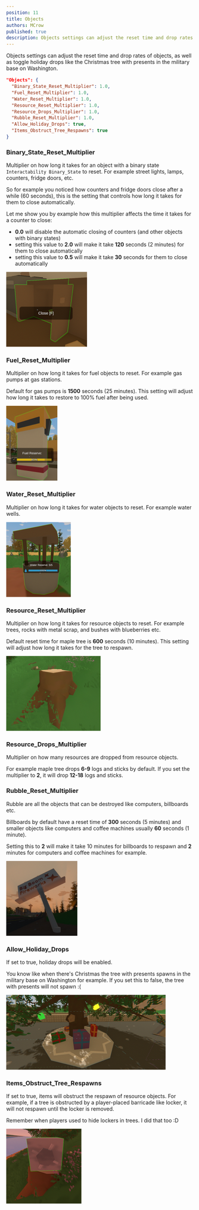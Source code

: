 ```yaml
---
position: 11
title: Objects
authors: MCrow
published: true
description: Objects settings can adjust the reset time and drop rates of objects, as well as toggle holiday drops like the Christmas tree with presents in the military base on Washington.
---
```


Objects settings can adjust the reset time and drop rates of objects, as well as toggle holiday drops like the Christmas tree with presents in the military base on Washington.

```json
"Objects": {
  "Binary_State_Reset_Multiplier": 1.0,
  "Fuel_Reset_Multiplier": 1.0,
  "Water_Reset_Multiplier": 1.0,
  "Resource_Reset_Multiplier": 1.0,
  "Resource_Drops_Multiplier": 1.0,
  "Rubble_Reset_Multiplier": 1.0,
  "Allow_Holiday_Drops": true,
  "Items_Obstruct_Tree_Respawns": true
}
```

### Binary_State_Reset_Multiplier
Multiplier on how long it takes for an object with a binary state `Interactability Binary_State` to reset. For example street lights, lamps, counters, fridge doors, etc.

So for example you noticed how counters and fridge doors close after a while (60 seconds), this is the setting that controls how long it takes for them to close automatically.

Let me show you by example how this multiplier affects the time it takes for a counter to close:
- **0.0** will disable the automatic closing of counters (and other objects with binary states)
- setting this value to **2.0** will make it take **120** seconds (2 minutes) for them to close automatically
- setting this value to **0.5** will make it take **30** seconds for them to close automatically

![object counter](assets/object_counter.png)

### Fuel_Reset_Multiplier
Multiplier on how long it takes for fuel objects to reset. For example gas pumps at gas stations.

Default for gas pumps is **1500** seconds (25 minutes). This setting will adjust how long it takes to restore to 100% fuel after being used.

![object fuel](assets/object_fuel.png)

### Water_Reset_Multiplier
Multiplier on how long it takes for water objects to reset. For example water wells.

![object well](assets/object_well.png)

### Resource_Reset_Multiplier
Multiplier on how long it takes for resource objects to reset. For example trees, rocks with metal scrap, and bushes with blueberries etc.

Default reset time for maple tree is **600** seconds (10 minutes). This setting will adjust how long it takes for the tree to respawn.

![object resource](assets/object_resource.png)

### Resource_Drops_Multiplier
Multiplier on how many resources are dropped from resource objects.

For example maple tree drops **6-9** logs and sticks by default. If you set the multiplier to **2**, it will drop **12-18** logs and sticks.

### Rubble_Reset_Multiplier
Rubble are all the objects that can be destroyed like computers, billboards etc.

Billboards by default have a reset time of **300** seconds (5 minutes) and smaller objects like computers and coffee machines usually **60** seconds (1 minute).

Setting this to **2** will make it take 10 minutes for billboards to respawn and **2** minutes for computers and coffee machines for example.

![object billboard](assets/object_billboard.png)

### Allow_Holiday_Drops
If set to true, holiday drops will be enabled.

You know like when there's Christmas the tree with presents spawns in the military base on Washington for example. If you set this to false,
the tree with presents will not spawn :(

![object holiday](assets/object_holiday.png)


### Items_Obstruct_Tree_Respawns
If set to true, items will obstruct the respawn of resource objects. For example, if a tree is obstructed by a player-placed barricade like locker, it will not respawn until the locker is removed.

Remember when players used to hide lockers in trees. I did that too :D

![object resource obstruct](assets/object_resource_obstruct.png)